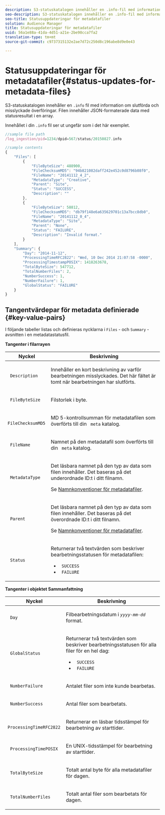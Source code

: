 ```yaml
---
description: S3-statuskatalogen innehåller en .info-fil med information om slutförda och misslyckade överföringar. Filen innehåller JSON-formaterade data med statusresultat i en array.
seo-description: S3-statuskatalogen innehåller en .info-fil med information om slutförda och misslyckade överföringar. Filen innehåller JSON-formaterade data med statusresultat i en array.
seo-title: Statusuppdateringar för metadatafiler
solution: Audience Manager
title: Statusuppdateringar för metadatafiler
uuid: 56a1e88a-41da-4d51-a21e-2be98cca7fa2
translation-type: tm+mt
source-git-commit: c9737315132e2ae7d72c250d8c196abe8d9e0e43

---
```



# Statusuppdateringar för metadatafiler{#status-updates-for-metadata-files}

S3-statuskatalogen innehåller en `.info` fil med information om slutförda och misslyckade överföringar. Filen innehåller JSON-formaterade data med statusresultat i en array.

Innehållet i din `.info` fil ser ut ungefär som i det här exemplet.

```js
//sample file path
/log_ingestion/pid=1234/dpid=567/status/20150827.info

//sample contents
{
    "Files": [
        {
            "FileByteSize": 488900,
            "FileChecksumMD5": "94b821082daff242e452c0d8796b08f0",
            "FileName": "20141112_4_2",
            "MetadataType": "Creative",
            "Parent": "Site",
            "Status": "SUCCESS",
            "Description": ""
        },
        {
            "FileByteSize": 58812,
            "FileChecksumMD5": "db79f148e6a635629701c13a7bcc8db0",
            "FileName": "20141112_0_4",
            "MetadataType": "Site",
            "Parent": "None",
            "Status": "FAILURE",
            "Description": "Invalid format."
        }
    ],
    "Summary": {
        "Day": "2014-11-12",
        "ProcessingTimeRFC2822": "Wed, 10 Dec 2014 21:07:58 -0000",
        "ProcessingTimestampPOSIX": 1418263678,
        "TotalByteSize": 547712,
        "TotalNumberFiles": 2,
        "NumberSuccess": 1,
        "NumberFailure": 1,
        "GlobalStatus": "FAILURE"
    }
}
```

## Tangentvärdepar för metadata definierade {#key-value-pairs}

I följande tabeller listas och definieras nycklarna i `Files` - och `Summary` -avsnitten i en metadatastatusfil.

**Tangenter i filarrayen**

<table id="table_BF23C032FEFA446282E9364E85BE8C9F"> 
 <thead> 
  <tr> 
   <th colname="col1" class="entry"> Nyckel </th> 
   <th colname="col2" class="entry"> Beskrivning </th> 
  </tr> 
 </thead>
 <tbody> 
  <tr> 
   <td colname="col1"> <p> <code> Description</code> </p> </td> 
   <td colname="col2"> <p>Innehåller en kort beskrivning av varför bearbetningen misslyckades. Det här fältet är tomt när bearbetningen har slutförts. </p> </td> 
  </tr> 
  <tr> 
   <td colname="col1"> <p> <code> FileByteSize</code> </p> </td> 
   <td colname="col2"> <p>Filstorlek i byte. </p> </td> 
  </tr> 
  <tr> 
   <td colname="col1"> <p> <code> FileChecksumMD5</code> </p> </td> 
   <td colname="col2"> <p>MD 5-kontrollsumman för metadatafilen som överförts till din <code> meta</code> katalog. </p> </td> 
  </tr> 
  <tr> 
   <td colname="col1"> <p> <code> FileName</code> </p> </td> 
   <td colname="col2"> <p>Namnet på den metadatafil som överförts till din <code> meta</code> katalog. </p> </td> 
  </tr> 
  <tr> 
   <td colname="col1"> <p> <code> MetadataType</code> </p> </td> 
   <td colname="col2"> <p>Det läsbara namnet på den typ av data som filen innehåller. Det baseras på det underordnade ID:t i ditt filnamn. </p> <p>Se <a href="../../../reporting/audience-optimization-reports/metadata-files-intro/metadata-file-names.md"> Namnkonventioner för metadatafiler</a>. </p> </td> 
  </tr> 
  <tr> 
   <td colname="col1"> <p> <code> Parent</code> </p> </td> 
   <td colname="col2"> <p>Det läsbara namnet på den typ av data som filen innehåller. Det baseras på det överordnade ID:t i ditt filnamn. </p> <p>Se <a href="../../../reporting/audience-optimization-reports/metadata-files-intro/metadata-file-names.md"> Namnkonventioner för metadatafiler</a>. </p> </td> 
  </tr> 
  <tr> 
   <td colname="col1"> <p> <code> Status</code> </p> </td> 
   <td colname="col2"> <p>Returnerar två textvärden som beskriver bearbetningsstatusen för metadatafilen: </p> 
    <ul id="ul_3814EBB6B42B4EB294B1ABA5782190B6"> 
     <li id="li_92AAECE7E9A44B1193A1D93ABBCE46B0"> <code> SUCCESS</code> </li> 
     <li id="li_3109F4E254374117A89CB989F221CB18"> <code> FAILURE</code> </li> 
    </ul> </td> 
  </tr> 
 </tbody> 
</table>

**Tangenter i objektet Sammanfattning**

<table id="table_C765A0CDBAA14A2FB5E0D38BDD1D292A"> 
 <thead> 
  <tr> 
   <th colname="col1" class="entry"> Nyckel </th> 
   <th colname="col2" class="entry"> Beskrivning </th> 
  </tr> 
 </thead>
 <tbody> 
  <tr> 
   <td colname="col1"> <p> <code> Day</code> </p> </td> 
   <td colname="col2"> <p>Filbearbetningsdatum i <code><i>yyyy-mm-dd</i></code> format. </p> </td> 
  </tr> 
  <tr> 
   <td colname="col1"> <p> <code> GlobalStatus</code> </p> </td> 
   <td colname="col2"> <p>Returnerar två textvärden som beskriver bearbetningsstatusen för alla filer för en hel dag: </p> 
    <ul id="ul_3FC092CA043A486C9C79FECF71FAF8FB"> 
     <li id="li_754B32D8267D44BBBD6EC354C459C566"> <code> SUCCESS</code> </li> 
     <li id="li_8B64E39C80424AC2B95DF9B53D62864E"> <code> FAILURE</code> </li> 
    </ul> </td> 
  </tr> 
  <tr> 
   <td colname="col1"> <p> <code> NumberFailure</code> </p> </td> 
   <td colname="col2"> <p>Antalet filer som inte kunde bearbetas. </p> </td> 
  </tr> 
  <tr> 
   <td colname="col1"> <p> <code> NumberSuccess</code> </p> </td> 
   <td colname="col2"> <p>Antal filer som bearbetats. </p> </td> 
  </tr> 
  <tr> 
   <td colname="col1"> <p> <code> ProcessingTimeRFC2822</code> </p> </td> 
   <td colname="col2"> <p>Returnerar en läsbar tidsstämpel för bearbetning av starttider. </p> </td> 
  </tr> 
  <tr> 
   <td colname="col1"> <p> <code> ProcessingTimePOSIX</code> </p> </td> 
   <td colname="col2"> <p>En UNIX-tidsstämpel för bearbetning av starttider. </p> </td> 
  </tr> 
  <tr> 
   <td colname="col1"> <p> <code> TotalByteSize</code> </p> </td> 
   <td colname="col2"> <p>Totalt antal byte för alla metadatafiler för dagen. </p> </td> 
  </tr> 
  <tr> 
   <td colname="col1"> <p> <code> TotalNumberFiles</code> </p> </td> 
   <td colname="col2"> <p>Totalt antal filer som bearbetats för dagen. </p> </td> 
  </tr> 
 </tbody> 
</table>
